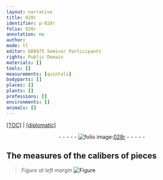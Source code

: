 ```yaml
---
layout: narrative
title: 028r
identifier: p-028r
folio: 028r
annotation: no
author:
mode: tl
editor: GR8975 Seminar Participants
rights: Public Domain
materials: []
tools: []
measurements: [quintals]
bodyparts: []
places: []
plants: []
professions: []
environments: []
animals: []
---
```


<p><a href="{{ site.baseurl }}/translation/">[TOC]</a> | <a href="{{ site.baseurl }}/_texts/p-028r_tc.md/">[diplomatic]</a></p><div class="folio" align="center">- - - - - <a href="http://gallica.bnf.fr/ark:/12148/btv1b10500001g/f61.image" target="_blank"><img src="https://cu-mkp.github.io/2017-workshop-edition/assets/photo-icon.png" alt="folio image: " style="display:inline-block; margin-bottom:-3px;"/>028r</a> - - - - - </div>  
  

## The measures of the calibers of pieces

 
> *Figure*
> *at left margin*
> <a href="https://drive.google.com/open?id=0B9-oNrvWdlO5eUZXU293VGlmdVU" target="_blank"><img src="https://cu-mkp.github.io/GR8975-edition/assets/photo-icon.png" alt="Figure" style="display:inline-block; margin-bottom:-3px;"/></a>
 
